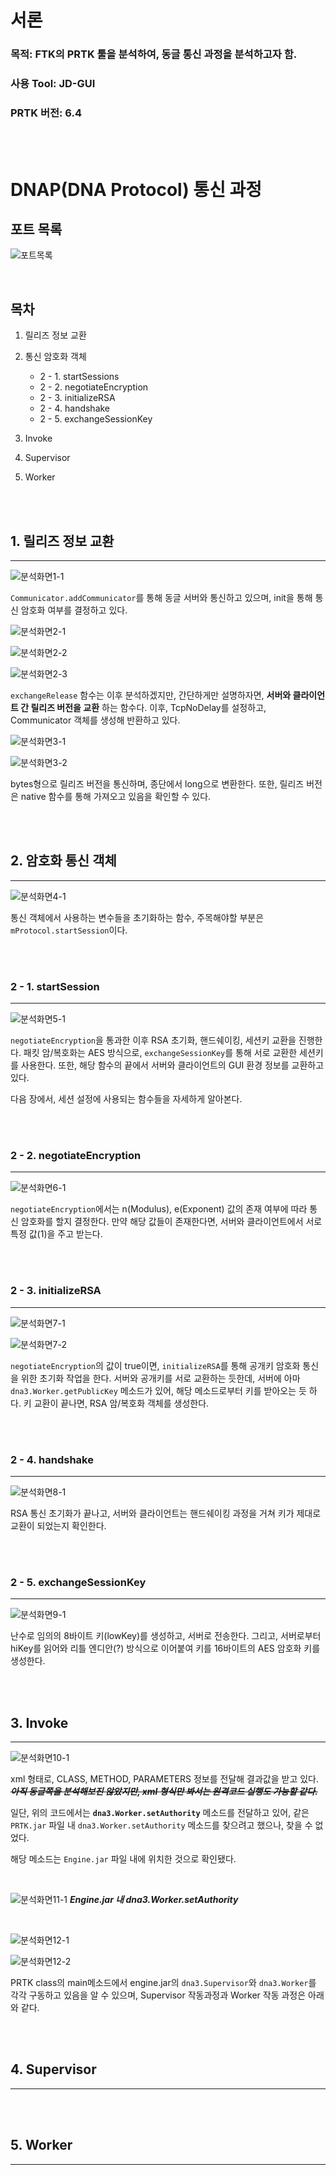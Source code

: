 # 서론

### 목적: FTK의 PRTK 툴을 분석하여, 동글 통신 과정을 분석하고자 함.
### 사용 Tool: JD-GUI
### PRTK 버전: 6.4

<br />
<br />

# DNAP(DNA Protocol) 통신 과정

## 포트 목록

![포트목록](https://raw.githubusercontent.com/CentaProxima/FTK-License-Server-Simulator/main/resources/PRTK_portlist.png)

<br />

## 목차
1. 릴리즈 정보 교환

2. 통신 암호화 객체
    - 2 - 1. startSessions
    - 2 - 2. negotiateEncryption
    - 2 - 3. initializeRSA
    - 2 - 4. handshake
    - 2 - 5. exchangeSessionKey

3. Invoke

4. Supervisor

5. Worker

<br />
<br />

## __1.__ 릴리즈 정보 교환
---
![분석화면1-1](https://raw.githubusercontent.com/CentaProxima/FTK-License-Server-Simulator/main/resources/analyze1-1.png)

`Communicator.addCommunicator`를 통해 동글 서버와 통신하고 있으며, init을 통해 통신 암호화 여부를 결정하고 있다.

![분석화면2-1](https://raw.githubusercontent.com/CentaProxima/FTK-License-Server-Simulator/main/resources/analyze2-1.png)

![분석화면2-2](https://raw.githubusercontent.com/CentaProxima/FTK-License-Server-Simulator/main/resources/analyze2-2.png)

![분석화면2-3](https://raw.githubusercontent.com/CentaProxima/FTK-License-Server-Simulator/main/resources/analyze2-3.png)

`exchangeRelease` 함수는 이후 분석하겠지만, 간단하게만 설명하자면, __서버와 클라이언트 간 릴리즈 버전을 교환__ 하는 함수다. 이후, TcpNoDelay를 설정하고, Communicator 객체를 생성해 반환하고 있다.

![분석화면3-1](https://raw.githubusercontent.com/CentaProxima/FTK-License-Server-Simulator/main/resources/analyze3-1.png)

![분석화면3-2](https://raw.githubusercontent.com/CentaProxima/FTK-License-Server-Simulator/main/resources/analyze3-2.png)

bytes형으로 릴리즈 버전을 통신하며, 종단에서 long으로 변환한다. 또한, 릴리즈 버전은 native 함수를 통해 가져오고 있음을 확인할 수 있다.

<br />
<br />

## __2.__ 암호화 통신 객체
---
![분석화면4-1](https://raw.githubusercontent.com/CentaProxima/FTK-License-Server-Simulator/main/resources/analyze4-1.png)

통신 객체에서 사용하는 변수들을 초기화하는 함수, 주목해야할 부분은 `mProtocol.startSession`이다.

<br />
<br />

### __2 - 1.__ startSession
---
![분석화면5-1](https://raw.githubusercontent.com/CentaProxima/FTK-License-Server-Simulator/main/resources/analyze5-1.png)

`negotiateEncryption`을 통과한 이후 RSA 초기화, 핸드쉐이킹, 세션키 교환을 진행한다. 패킷 암/복호화는 AES 방식으로, `exchangeSessionKey`를 통해 서로 교환한 세션키를 사용한다. 또한, 해당 함수의 끝에서 서버와 클라이언트의 GUI 환경 정보를 교환하고 있다. 

다음 장에서, 세션 설정에 사용되는 함수들을 자세하게 알아본다.

<br />
<br />

### __2 - 2.__ negotiateEncryption
---
![분석화면6-1](https://raw.githubusercontent.com/CentaProxima/FTK-License-Server-Simulator/main/resources/analyze6-1.png)

`negotiateEncryption`에서는 n(Modulus), e(Exponent) 값의 존재 여부에 따라 통신 암호화를 할지 결정한다. 만약 해당 값들이 존재한다면,
서버와 클라이언트에서 서로 특정 값(1)을 주고 받는다.

<br />
<br />

### __2 - 3.__ initializeRSA
___
![분석화면7-1](https://raw.githubusercontent.com/CentaProxima/FTK-License-Server-Simulator/main/resources/analyze7-1.png)

![분석화면7-2](https://raw.githubusercontent.com/CentaProxima/FTK-License-Server-Simulator/main/resources/analyze7-2.png)

`negotiateEncryption`의 값이 true이면, `initializeRSA`를 통해 공개키 암호화 통신을 위한 초기화 작업을 한다. 서버와 공개키를 서로 교환하는 듯한데,
서버에 아마 `dna3.Worker.getPublicKey` 메소드가 있어, 해당 메소드로부터 키를 받아오는 듯 하다. 키 교환이 끝나면, RSA 암/복호화 객체를 생성한다.

<br />
<br />

### __2 - 4.__ handshake
---
![분석화면8-1](https://raw.githubusercontent.com/CentaProxima/FTK-License-Server-Simulator/main/resources/analyze8-1.png)

RSA 통신 초기화가 끝나고, 서버와 클라이언트는 핸드쉐이킹 과정을 거쳐 키가 제대로 교환이 되었는지 확인한다.

<br />
<br />

### __2 - 5.__ exchangeSessionKey
___
![분석화면9-1](https://raw.githubusercontent.com/CentaProxima/FTK-License-Server-Simulator/main/resources/analyze9-1.png)

난수로 임의의 8바이트 키(lowKey)를 생성하고, 서버로 전송한다. 그리고, 서버로부터 hiKey를 읽어와 리틀 엔디안(?) 방식으로 이어붙여 키를 16바이트의 AES 암호화 키를 생성한다.

<br />
<br />

## __3.__ Invoke
---

![분석화면10-1](https://raw.githubusercontent.com/CentaProxima/FTK-License-Server-Simulator/main/resources/analyze10-1.png)

xml 형태로, CLASS, METHOD, PARAMETERS 정보를 전달해 결과값을 받고 있다. ___~~아직 동글쪽을 분석해보진 않았지만, xml 형식만 봐서는 원격코드 실행도 가능할 같다.~~___

일단, 위의 코드에서는 __`dna3.Worker.setAuthority`__ 메소드를 전달하고 있어, 같은 `PRTK.jar` 파일 내 `dna3.Worker.setAuthority` 메소드를 찾으려고 했으나, 찾을 수 없었다.

해당 메소드는 `Engine.jar` 파일 내에 위치한 것으로 확인됐다.

<br />

![분석화면11-1](https://raw.githubusercontent.com/CentaProxima/FTK-License-Server-Simulator/main/resources/analyze11-1.png)
___Engine.jar 내 dna3.Worker.setAuthority___

<br />

![분석화면12-1](https://raw.githubusercontent.com/CentaProxima/FTK-License-Server-Simulator/main/resources/analyze12-1.png)

![분석화면12-2](https://raw.githubusercontent.com/CentaProxima/FTK-License-Server-Simulator/main/resources/analyze12-2.png)

PRTK class의 main메소드에서 engine.jar의 `dna3.Supervisor`와 `dna3.Worker`를 각각 구동하고 있음을 알 수 있으며, Supervisor 작동과정과 Worker 작동 과정은 아래와 같다.

<br />
<br />

## __4.__  Supervisor
---

<br />
<br />

## __5.__ Worker
---

<br />
<br />